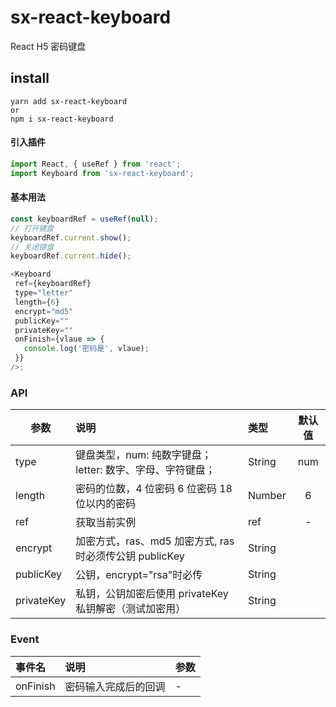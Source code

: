 # sx-react-keyboard

React H5 密码键盘

## install

```
yarn add sx-react-keyboard
or
npm i sx-react-keyboard
```

#### 引入插件

```javascript
import React, { useRef } from 'react';
import Keyboard from 'sx-react-keyboard';
```

#### 基本用法

```javascript
const keyboardRef = useRef(null);
// 打开键盘
keyboardRef.current.show();
// 关闭键盘
keyboardRef.current.hide();

<Keyboard
 ref={keyboardRef}
 type="letter"
 length={6}
 encrypt="md5"
 publicKey=""
 privateKey=""
 onFinish={vlaue => {
   console.log('密码是', vlaue);
 }}
/>;
```

### API

| 参数       | 说明                                                       | 类型   | 默认值 |
| ---------- | :--------------------------------------------------------- | :----- | :----: |
| type       | 键盘类型，num: 纯数字键盘； letter: 数字、字母、字符键盘； | String |  num   |
| length     | 密码的位数，4 位密码 6 位密码 18 位以内的密码              | Number |   6    |
| ref        | 获取当前实例                                               | ref    |   -    |
| encrypt    | 加密方式，ras、md5 加密方式, ras 时必须传公钥 publicKey    | String |        |
| publicKey  | 公钥，encrypt="rsa"时必传                                  | String |        |
| privateKey | 私钥，公钥加密后使用 privateKey 私钥解密（测试加密用）     | String |        |

### Event

| 事件名   | 说明                 | 参数 |
| :------- | :------------------- | :--- |
| onFinish | 密码输入完成后的回调 | -    |
